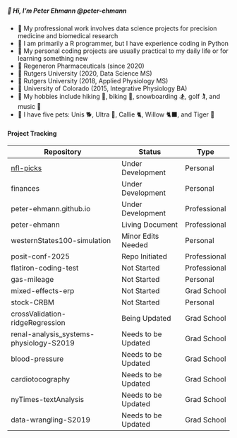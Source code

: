 ##### 👋 Hi, I’m Peter Ehmann @peter-ehmann

- 👀  My profressional work involves data science projects for precision medicine and biomedical research
- 🌱  I am primarily a R programmer, but I have experience coding in Python
- 🧠  My personal coding projects are usually practical to my daily life or for learning something new
- 🏢  Regeneron Pharmaceuticals (since 2020)
- 🍎  Rutgers University (2020, Data Science MS)
- 🍎  Rutgers University (2018, Applied Physiology MS)
- 🍏  University of Colorado (2015, Integrative Physiology BA)
- 🌟  My hobbies include hiking 🥾, biking 🚴, snowboarding 🏂, golf 🏌️, and music 🎸
- 🐶  I have five pets: Unis 🐕, Ultra 🦮, Callie 🐈, Willow 🐈‍⬛, and Tiger 🦎

#### Project Tracking

| Repository                                             | Status                   | Type                    |
|--------------------------------------------------------|--------------------------|-------------------------|
| [nfl-picks](https://github.com/peter-ehmann/nfl-picks) | Under Development        | Personal                |
| finances                                               | Under Development        | Personal                |
| peter-ehmann.github.io                                 | Under Development        | Professional            |
| peter-ehmann                                           | Living Document          | Professional            |
| westernStates100-simulation                            | Minor Edits Needed       | Personal                |
| posit-conf-2025                                        | Repo Initiated           | Professional            |
| flatiron-coding-test                                   | Not Started              | Professional            |
| gas-mileage                                            | Not Started              | Personal                |
| mixed-effects-erp                                      | Not Started              | Grad School             |
| stock-CRBM                                             | Not Started              | Personal                |
| crossValidation-ridgeRegression                        | Being Updated            | Grad School             |
| renal-analysis_systems-physiology-S2019                | Needs to be Updated      | Grad School             |
| blood-pressure                                         | Needs to be Updated      | Grad School             |
| cardiotocography                                       | Needs to be Updated      | Grad School             |
| nyTimes-textAnalysis                                   | Needs to be Updated      | Grad School             |
| data-wrangling-S2019                                   | Needs to be Updated      | Grad School             |

